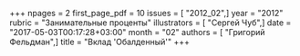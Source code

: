 +++
npages = 2
first_page_pdf = 10
issues = [ "2012_02",]
year = "2012"
rubric = "Занимательные проценты"
illustrators = [ "Сергей Чуб",]
date = "2017-05-03T00:17:28+03:00"
month = "02"
authors = [ "Григорий Фельдман",]
title = "Вклад 'Обалденный'"
+++

